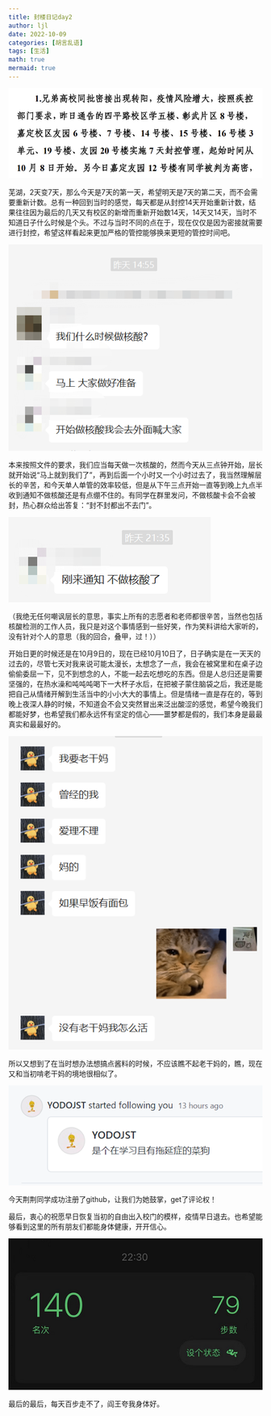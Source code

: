 ```yaml
---
title: 封楼日记day2
author: ljl
date: 2022-10-09
categories: [胡言乱语]
tags: [生活]
math: true
mermaid: true
---
```


![Desktop View](/assets/img/posts/2022-10-09-%E5%B0%81%E6%A5%BC%E6%97%A5%E8%AE%B0day2/%E5%B0%81%E6%8E%A7%E4%B8%83%E5%A4%A9.png)

芜湖，2天变7天，那么今天是7天的第一天，希望明天是7天的第二天，而不会需要重新计数。总有一种回到当时的感觉，每天都是从封控14天开始重新计数，结果往往因为最后的几天又有校区的新增而重新开始数14天，14天又14天，当时不知道日子什么时候是个头。不过与当时不同的点在于，现在仅仅是因为密接就需要进行封控，希望这样看起来更加严格的管控能够换来更短的管控时间吧。

![Desktop View](/assets/img/posts/2022-10-09-%E5%B0%81%E6%A5%BC%E6%97%A5%E8%AE%B0day2/%E9%A9%AC%E4%B8%8A%E6%A0%B8%E9%85%B8.png)

本来按照文件的要求，我们应当每天做一次核酸的，然而今天从三点钟开始，层长就开始说“马上就到我们了”，再到后面一个小时又一个小时过去了，我当然理解层长的辛苦，和今天单人单管的效率较低，但是从下午三点开始一直等到晚上九点半收到通知不做核酸还是有点绷不住的。有同学在群里发问，不做核酸卡会不会被封，热心群众给出答复：“封不封都出不去门”。

![Desktop View](/assets/img/posts/2022-10-09-%E5%B0%81%E6%A5%BC%E6%97%A5%E8%AE%B0day2/%E4%B8%8D%E5%81%9A%E6%A0%B8%E9%85%B8.png)

（我绝无任何嘲讽层长的意思，事实上所有的志愿者和老师都很辛苦，当然也包括核酸检测的工作人员，我只是对这个事情感到一些好笑，作为笑料讲给大家听的，没有针对个人的意思（我的回合，叠甲，过！））

开始日更的时候还是在10月9日的，现在已经10月10日了，日子确实是在一天天的过去的，尽管七天对我来说可能太漫长，太想念了一点，我会在被窝里和在桌子边偷偷委屈一下，见不到想念的人，不能一起去吃想吃的东西。但是人总归还是需要坚强的，在热水澡和吨吨吨喝下一大杯子水后，在把被子蒙住脑袋之后，我还是能把自己从情绪开解到生活当中的小小大大的事情上。但是情绪一直是存在的，等到晚上夜深人静的时候，不知道会不会又突然冒出来泛出酸涩的感觉，希望今晚我们都能好梦，也希望我们都永远怀有坚定的信心——噩梦都是假的，我们本身是最最真实和最最好的。

![Desktop View](/assets/img/posts/2022-10-09-%E5%B0%81%E6%A5%BC%E6%97%A5%E8%AE%B0day2/%E8%80%81%E5%B9%B2%E5%A6%88.png)

所以又想到了在当时想办法想搞点酱料的时候，不应该瞧不起老干妈的，瞧，现在又和当初啃老干妈的境地很相似了。

![Desktop View](/assets/img/posts/2022-10-09-%E5%B0%81%E6%A5%BC%E6%97%A5%E8%AE%B0day2/YODOJST.png)

今天荆荆同学成功注册了github，让我们为她鼓掌，get了评论权！

最后，衷心的祝愿早日恢复当初的自由出入校门的模样，疫情早日退去。也希望能够看到这里的所有朋友们都能身体健康，开开信心。

![Desktop View](/assets/img/posts/2022-10-09-%E5%B0%81%E6%A5%BC%E6%97%A5%E8%AE%B0day2/79%E6%AD%A5.png)

最后的最后，每天百步走不了，阎王夸我身体好。



